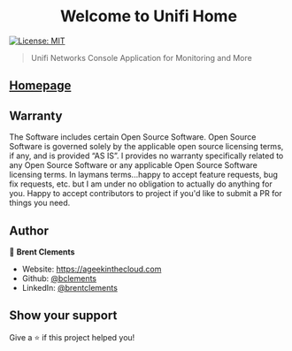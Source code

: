 <h1 align="center">Welcome to Unifi Home</h1>
<p>
  <a href="#" target="_blank">
    <img alt="License: MIT" src="https://img.shields.io/badge/License-MIT-yellow.svg" />
  </a>
</p>

> Unifi Networks Console Application for Monitoring and More

## [Homepage](https://github.com/bclements/unifihome/wiki)

## Warranty
The Software includes certain Open Source Software. Open Source Software is governed solely by the applicable open source licensing terms, if any, and is provided “AS IS”. I provides no warranty specifically related to any Open Source Software or any applicable Open Source Software licensing terms. In laymans terms...happy to accept feature requests, bug fix requests, etc. but I am under no obligation to actually do anything for you. Happy to accept contributors to project if you'd like to submit a PR for things you need. 

## Author

👤 **Brent Clements**

* Website: https://ageekinthecloud.com
* Github: [@bclements](https://github.com/bclements)
* LinkedIn: [@brentclements](https://linkedin.com/in/brentclements)

## Show your support

Give a ⭐️ if this project helped you!


